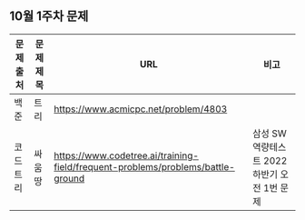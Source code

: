 ## 10월 1주차 문제

|문제 출처|문제 제목|URL|비고|
|---|---|---|---|
|백준|트리|https://www.acmicpc.net/problem/4803| |
|코드트리|싸움땅|https://www.codetree.ai/training-field/frequent-problems/problems/battle-ground|삼성 SW 역량테스트 2022 하반기 오전 1번 문제|
